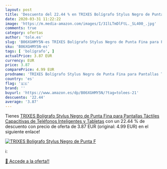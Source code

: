 ```yaml
---
layout: post
title: 'Descuento del 22.44 % en TRIXES Bolígrafo Stylus Negro de Punta F'
date: 2020-03-31 11:22:22
image: 'https://m.media-amazon.com/images/I/31lLTmDlFtL._SL400_.jpg'
comments: true
category: ofertas
author: 'tole.es'
slug: 'B06XGHMY5N-es TRIXES Bolígrafo Stylus Negro de Punta Fina para Pantallas...'
sku: 'B06XGHMY5N-es'
tags: [ 'bolígrafo', ]
actualPrice: 3.87 EUR
currency: EUR
price: 3.87
comparePrice: 4.99 EUR
prodname: 'TRIXES Bolígrafo Stylus Negro de Punta Fina para Pantallas Táctiles Capacitivas de Teléfonos Inteligentes y Tabletas'
country: 'es'
flag: '🇪🇸'
brand: ''
buyurl: 'https://www.amazon.es/dp/B06XGHMY5N/?tag=tolees-21'
descuento: '22.44'
average: '3.87'
---
```


Tienes [TRIXES Bolígrafo Stylus Negro de Punta Fina para Pantallas Táctiles Capacitivas de Teléfonos Inteligentes y Tabletas](https://www.amazon.es/dp/B06XGHMY5N/?tag=tolees-21) con un 22.44 % de descuento con precio de oferta de 3.87 EUR (original: 4.99 EUR) en el siguiente enlace!

[![TRIXES Bolígrafo Stylus Negro de Punta F](https://m.media-amazon.com/images/I/31lLTmDlFtL._SL400_.jpg)](https://www.amazon.es/dp/B06XGHMY5N/?tag=tolees-21)

ℹ️:


[🛒 Accede a la oferta!!](https://www.amazon.es/dp/B06XGHMY5N/?tag=tolees-21)
